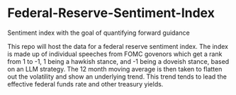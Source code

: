 # Federal-Reserve-Sentiment-Index
Sentiment index with the goal of quantifying forward guidance

This repo will host the data for a federal reserve sentiment index. The index is made up of individual speeches from FOMC govenors which get a rank from 1 to -1, 1 being a hawkish stance, and -1 being a doveish stance, based on an LLM strategy. The 12 month moving average is then taken to flatten out the volatility and show an underlying trend. This trend tends to lead the effective federal funds rate and other treasury yields.

